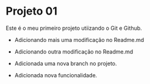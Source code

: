 # Projeto 01

Este é o meu primeiro projeto utiizando o Git e  Github.

- Adicionando mais uma modificação no Readme.md

- Adicionando outra modificação no Readme.md

- Adicionada uma nova branch no projeto.

- Adicionada nova funcionalidade.
